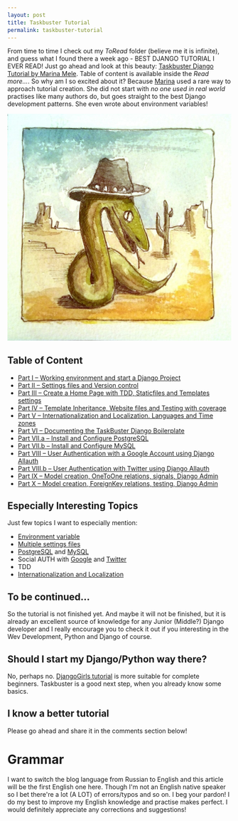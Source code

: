 ```yaml
---
layout: post
title: Taskbuster Tutorial
permalink: taskbuster-tutorial
---
```


From time to time I check out my *ToRead* folder (believe me it is infinite),
and guess what I found there a week ago - BEST DJANGO TUTORIAL I EVER READ!
Just go ahead and look at this beauty: [Taskbuster Django Tutorial by Marina Mele](http://www.marinamele.com/taskbuster-django-tutorial).
Table of content is available inside the *Read more...*. So why am I so excited
about it? Because [Marina](https://twitter.com/Marina_Mele) used a rare way to
approach tutorial creation. She did not start with *no one used in real world*
practises like many authors do, but goes straight to the best Django
development patterns. She even wrote about environment variables!

![center](../assets/2015-12-04-taskbuster/taskbuster.jpg)

## Table of Content

- [Part I – Working environment and start a Django Project][2]
- [Part II – Settings files and Version control][3]
- [Part III – Create a Home Page with TDD, Staticfiles and Templates settings][4]
- [Part IV – Template Inheritance, Website files and Testing with coverage][5]
- [Part V – Internationalization and Localization. Languages and Time zones][6]
- [Part VI – Documenting the TaskBuster Django Boilerplate][7]
- [Part VII.a – Install and Configure PostgreSQL][8]
- [Part VII.b – Install and Configure MySQL][9]
- [Part VIII – User Authentication with a Google Account using Django Allauth][10]
- [Part VIII.b – User Authentication with Twitter using Django Allauth][11]
- [Part IX – Model creation, OneToOne relations, signals, Django Admin][12]
- [Part X – Model creation, ForeignKey relations, testing, Django Admin][13]

## Especially Interesting Topics

Just few topics I want to especially mention:

- [Environment variable][2]
- [Multiple settings files][3]
- [PostgreSQL][8] and [MySQL][9]
- Social AUTH with [Google][10] and [Twitter][11]
- TDD
- [Internationalization and Localization][6]

## To be continued...

So the tutorial is not finished yet. And maybe it will not be finished,
but it is already an excellent source of knowledge for any Junior (Middle?)
Django developer and I really encourage you to check it out if you interesting
in the Wev Development, Python and Django of course.

## Should I start my Django/Python way there?

No, perhaps no. [DjangoGirls tutorial][15] is more suitable for complete
beginners. Taskbuster is a good next step, when you already know some basics.

## I know a better tutorial

Please go ahead and share it in the comments section below!

# Grammar

I want to switch the blog language from Russian to English and this article
will be the first English one here. Though I'm not an English native speaker
so I bet there're a lot (A LOT) of errors/typos and so on. I beg your pardon!
I do my best to improve my English knowledge and practise makes perfect. I
would definitely appreciate any corrections and suggestions!

  [1]: http://www.marinamele.com/taskbuster-django-tutorial
  [2]: http://www.marinamele.com/taskbuster-django-tutorial/taskbuster-working-environment-and-start-django-project
  [3]: http://www.marinamele.com/taskbuster-django-tutorial/settings-different-environments-version-control
  [4]: http://www.marinamele.com/taskbuster-django-tutorial/create-home-page-with-tdd-staticfiles-templates-settings
  [5]: http://www.marinamele.com/taskbuster-django-tutorial/template-inheritance-website-files-and-testing-with-coverage
  [6]: http://www.marinamele.com/taskbuster-django-tutorial/internationalization-localization-languages-time-zones
  [7]: http://www.marinamele.com/taskbuster-django-tutorial/documenting-project-github-readthedocs
  [8]: http://www.marinamele.com/taskbuster-django-tutorial/install-and-configure-posgresql-for-django
  [9]: http://www.marinamele.com/taskbuster-django-tutorial/install-and-configure-mysql-for-django
  [10]: http://www.marinamele.com/user-authentication-with-google-using-django-allauth
  [11]: http://www.marinamele.com/user-authentication-with-twitter-using-django-allauth
  [12]: http://www.marinamele.com/taskbuster-django-tutorial/model-creation-onetoone-relationship-signals-django-admin
  [13]: http://www.marinamele.com/taskbuster-django-tutorial/model-creation-foreignkey-relationship-testing-django-admin
  [14]: https://twitter.com/Marina_Mele
  [15]: http://tutorial.djangogirls.org/
